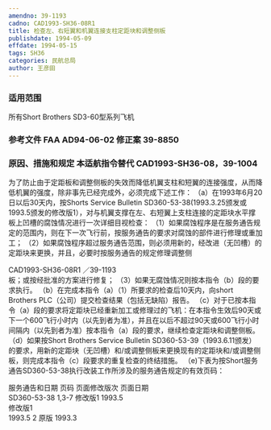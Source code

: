 ```yaml
---
amendno: 39-1193
cadno: CAD1993-SH36-08R1
title: 检查左、右短翼和机翼连接支柱定距块和调整侧板
publishdate: 1994-05-09
effdate: 1994-05-15
tags: SH36
categories: 民航总局
author: 王彦田
---
```


### 适用范围 
所有Short Brothers SD3-60型系列飞机

### 参考文件    FAA AD94-06-02 修正案 39-8850 

### 原因、措施和规定 本适航指令替代 CAD1993-SH36-08，39-1004 
为了防止由于定距板和调整侧板的失效而降低机翼支柱和短翼的连接强度，从而降低机翼的强度，除非事先已经完成外，必须完成下述工作： 
    （a）在1993年6月20日以后30天内，按Shorts Service Bulletin SD360-53-38(1993.3.25颁发或1993.5颁发的修改版1），对与机翼支撑在左、右短翼上支柱连接的定距块水平撑板上凹槽的腐蚀情况进行一次详细目视检查： 
    （1）如果腐蚀程序是在服务通告规定的范围内，则在下一次飞行前，按服务通告的要求对腐蚀的部件进行修理或重加工； 
    （2）如果腐蚀程序超过服务通告范围，则必须用新的，经改进（无凹槽）的定距块来更换，并且，必要时按服务通告的规定修理调整侧

 CAD1993-SH36-08R1 ／39-1193   
板；或按经批准的方案进行修复； 
（3）如果无腐蚀情况则按本指令（b）段的要求执行。 
（b）在完成本指令（a）（1）所要求的检查后10天内，向short Brothers PLC（公司）提交检查结果（包括无缺陷）报告。 
    （c）对于已按本指令（a）段的要求将定距块已经重新加工或修理过的飞机：在本指令生效后90天或下一个600飞行小时内（以先到者为准），并且在以后不超过90天或600飞行小时间隔内（以先到者为准）按本指令（a）段的要求，继续检查定距块和调整侧板。 
    （d）如果按Short Brothers Service Bulletin SD360-53-39（1993.6.11颁发）的要求，用新的定距块（无凹槽）和/或调整侧板来更换现有的定距块和/或调整侧板，则完成本指令（c）段要求的重复检查的终结措施。 
（e)下表为按Short服务通告SD360-53-38执行改装工作所涉及的服务通告规定的有效页码： 

服务通告和日期  页码  页面修改版次 页面日期  
SD360-53-38  1,3-7   修改版1  1993.5  
修改版1  
1993.5  2  原版  1993.3 

